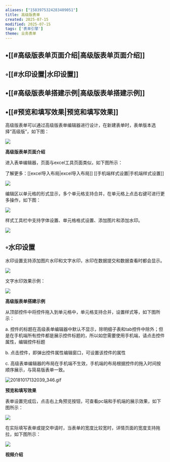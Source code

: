 ```yaml
---
aliases: ["1583975324283409051"]
title: 高级版表单
created: 2025-07-15
modified: 2025-07-15
tags: ['表单引擎']
theme: 业务表单
---
```


## •[[#高级版表单页面介绍|高级版表单页面介绍]]

## ◦[[#水印设置|水印设置]]

## •[[#高级版表单搭建示例|高级版表单搭建示例]]

## •[[#预览和填写效果|预览和填写效果]]

高级版表单可以通过高级版表单编辑器进行设计，在新建表单时，表单版本选择“高级版”，如下图：

![](https://myhelpdoc.oss-cn-heyuan.aliyuncs.com/mdimages/a107b011ace68dc2b5a920477271aed3.jpg)

**高级版表单页面介绍**

进入表单编辑器，页面与excel工具页面类似，如下图所示：

了解更多：[[excel导入布局|excel导入布局]] [[手机端样式设置|手机端样式设置]]

![](https://myhelpdoc.oss-cn-heyuan.aliyuncs.com/mdimages/2f36e2faf4cf4f18d01599e1006982ef.jpg)

编辑区以单元格的形式显示，多个单元格支持合并，在单元格上点击右键可进行更多操作，如下图：

![](https://myhelpdoc.oss-cn-heyuan.aliyuncs.com/mdimages/6cd9b12c49cce40b324edd039a0ac51c.jpg)

样式工具栏中支持字体设置、单元格格式设置、添加图片和添加水印。

![](https://myhelpdoc.oss-cn-heyuan.aliyuncs.com/mdimages/00daf8d262fdccd5a05d7b4dbda6aefc.jpg)

## ◦水印设置

水印设置支持添加图片水印和文字水印，水印在数据提交和数据查看时都会显示。

![](https://myhelpdoc.oss-cn-heyuan.aliyuncs.com/mdimages/5ac919eb92e9e90c8f5475c09a3f8902.jpg)

文字水印效果示例：

![](https://myhelpdoc.oss-cn-heyuan.aliyuncs.com/mdimages/2dee8fd1eae2b24c90040bac240a68eb.jpg)

**高级版表单搭建示例**

从顶部控件中将控件拖入到单元格中，单元格支持合并，设置样式等，如下图所示：

a. 控件的标题在高级表单编辑器中默认不显示，除明细子表和tab控件中除外；但是在手机端所有控件都是展示控件标题的，所以如您需要使用手机端，请点击控件属性，编辑控件标题

b. 点击控件，即弹出控件属性编辑窗口，可设置该控件的属性

c. 高级表单编辑器的布局在手机端不生效，手机端的布局根据控件的拖入时间按顺序展示，与简易版表单一致。

![](aa09d926336dd33de5fbae436b46ee46.jpg "20181017132039_346.gif")

**预览和填写效果**

表单设置完成后，点击右上角预览按钮，可查看pc端和手机端的展示效果，如下图所示：

![](https://myhelpdoc.oss-cn-heyuan.aliyuncs.com/mdimages/b8ddedae5443dad794ff812f896cb0ee.jpg)

‍在实际填写表单或提交申请时，当表单的宽度比较宽时，详情页面的宽度支持拖拉，如下图所示：

![](https://myhelpdoc.oss-cn-heyuan.aliyuncs.com/mdimages/419248a97abb7bc520f5b8a0e56c02d5.jpg)

**视频介绍**

‍

